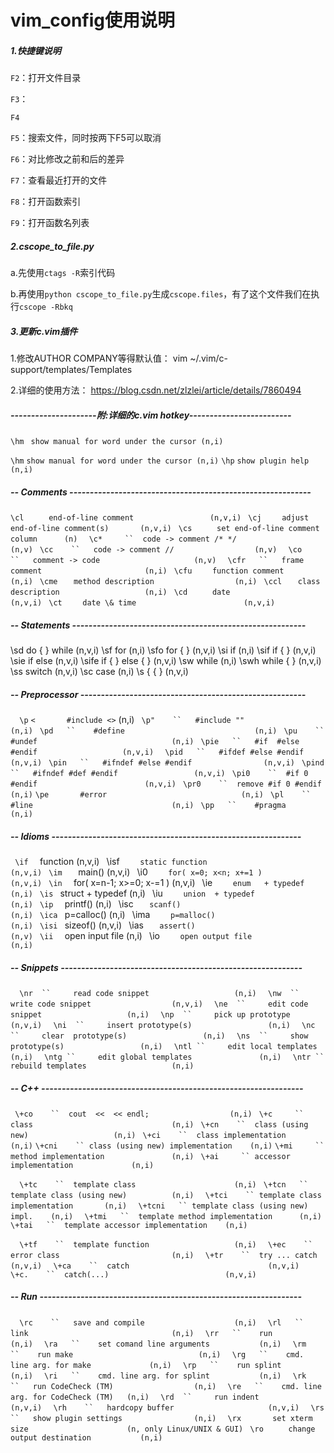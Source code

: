 # vim_config使用说明

##### 1.快捷键说明

`F2`：打开文件目录

`F3`：

`F4`

`F5`：搜索文件，同时按两下F5可以取消

`F6`：对比修改之前和后的差异

`F7`：查看最近打开的文件

`F8`：打开函数索引

`F9`：打开函数名列表

##### 2.cscope_to_file.py

a.先使用`ctags -R`索引代码

b.再使用`python cscope_to_file.py`生成`cscope.files`，有了这个文件我们在执行`cscope -Rbkq`

##### 3.更新c.vim插件

1.修改AUTHOR COMPANY等得默认值：
vim ~/.vim/c-support/templates/Templates

2.详细的使用方法：
https://blog.csdn.net/zlzlei/article/details/7860494
##### ---------------------附:详细的c.vim hotkey-------------------------

  `\hm `      `show manual for word under the cursor (n,i)`

  `\hm`       `show manual for word under the cursor (n,i)`
  `\hp`       `show plugin help                      (n,i)`
##### -- Comments -----------------------------------------------------------

 ` \cl   ` `   end-of-line comment                 (n,v,i)`
`  \cj   `  `  adjust end-of-line comment(s)       (n,v,i)`
`  \cs   ` `   set end-of-line comment column      (n)`
`  \c*     ``  code -> comment /* */               (n,v)`
 ` \cc    ``   code -> comment //                  (n,v)`
`  \co    ``   comment -> code                     (n,v)`
`  \cfr   ``   frame comment                       (n,i)`
`  \cfu   ` `  function comment                    (n,i)`
`  \cme   `  ` method description                  (n,i)`
`  \ccl   `  ` class description                   (n,i)`
`  \cd    ` `  date                                (n,v,i)`
`  \ct   `  `  date \& time                        (n,v,i)`

#####  -- Statements ---------------------------------------------------------

  \sd       do 
{ }
 while                        (n,v,i)
  \sf       for                                 (n,i)
  \sfo      for 
{ }
                             (n,v,i)
  \si       if                                  (n,i)
  \sif      if 
{ }
                              (n,v,i)
  \sie      if else                             (n,v,i)
  \sife     if 
{ }
 else 
{ }
                     (n,v,i)
  \sw       while                               (n,i)
  \swh      while 
{ }
                           (n,v,i)
  \ss       switch                              (n,v,i)
  \sc       case                                (n,i)
  \s
{       { }
                                 (n,v,i)

#####  -- Preprocessor -------------------------------------------------------

`  \p`
`<       #include <>`
                         (n,i)
 ` \p"    ``   #include ""                         (n,i)`
 ` \pd   ``    #define                             (n,i)`
 ` \pu    ``   #undef                              (n,i)`
 ` \pie   ``   #if  #else #endif                   (n,v,i)`
`  \pid   ``   #ifdef #else #endif                 (n,v,i)`
 ` \pin   ``   #ifndef #else #endif                (n,v,i)`
 ` \pind  ``   #ifndef #def #endif                 (n,v,i)`
 ` \pi0    ``  #if 0 #endif                        (n,v,i)`
 ` \pr0    ``  remove #if 0 #endif                 (n,i)`
  `\pe       #error                              (n,i)`
 ` \pl    ``   #line                               (n,i)`
 ` \pp   ``    #pragma                             (n,i)`

#####  -- Idioms -------------------------------------------------------------

`  \if   `    function                            (n,v,i)`
`  \isf  `    static function                     (n,v,i)`
`  \im    `   main()                              (n,v,i)`
`  \i0   `    for( x=0; x<n; x+=1 )               (n,v,i)`
`  \in   `    for( x=n-1; x>=0; x-=1 )            (n,v,i)`
`  \ie   `    enum   + typedef                    (n,i)`
`  \is  `     struct + typedef                    (n,i)`
`  \iu   `    union  + typedef                    (n,i)`
`  \ip   `    printf()                            (n,i)`
 ` \isc   `   scanf()                             (n,i)`
`  \ica  `    p=calloc()                          (n,i)`
`  \ima  `    p=malloc()                          (n,i)`
`  \isi  `    sizeof()                            (n,v,i)`
`  \ias   `   assert()                            (n,v)`
`  \ii   `    open input file                     (n,i)`
`  \io   `    open output file                    (n,i)`

#####  -- Snippets -----------------------------------------------------------

`  \nr  ``     read code snippet                   (n,i)`
`  \nw  ``     write code snippet                  (n,v,i)`
`  \ne  ``     edit code snippet                   (n,i)`
`  \np  ``     pick up prototype                   (n,v,i)`
`  \ni  ``     insert prototype(s)                 (n,i)`
`  \nc  ``     clear  prototype(s)                 (n,i)`
`  \ns  ``     show   prototype(s)                 (n,i)`
`  \ntl ``     edit local templates                (n,i)`
`  \ntg ``     edit global templates               (n,i)`
`  \ntr ``     rebuild templates                   (n,i)`

#####  -- C++ ----------------------------------------------------------------

 ` \+co    ``  cout  <<  << endl;                  (n,i)`
 ` \+c     ``  class                               (n,i)`
 ` \+cn    ``  class (using new)                   (n,i)`
 ` \+ci    ``  class implementation                (n,i)`
 `\+cni    `` class (using new) implementation    (n,i)`
 `\+mi     `` method implementation               (n,i)`
` \+ai     `` accessor implementation             (n,i)`

`  \+tc    ``  template class                      (n,i)`
 ` \+tcn   ``  template class (using new)          (n,i)`
`  \+tci    `` template class implementation       (n,i)`
`  \+tcni   `` template class (using new) impl.    (n,i)`
`  \+tmi   ``  template method implementation      (n,i)`
`  \+tai   ``  template accessor implementation    (n,i)`

`  \+tf    ``  template function                   (n,i)`
`  \+ec    ``  error class                         (n,i)`
`  \+tr    ``  try ... catch                       (n,v,i)`
`  \+ca    ``  catch                               (n,v,i)`
`  \+c.    ``  catch(...)                          (n,v,i)`

#####  -- Run ----------------------------------------------------------------

`  \rc    ``   save and compile                    (n,i)`
`  \rl   ``    link                                (n,i)`
`  \rr   ``    run                                 (n,i)`
`  \ra   ``    set comand line arguments           (n,i)`
`  \rm   ``    run make                            (n,i)`
`  \rg   ``    cmd. line arg. for make             (n,i)`
`  \rp   ``    run splint                          (n,i)`
`  \ri   ``    cmd. line arg. for splint           (n,i)`
`  \rk    ``   run CodeCheck (TM)                  (n,i)`
`  \re   ``    cmd. line arg. for CodeCheck (TM)   (n,i)`
`  \rd  ``     run indent                          (n,v,i)`
`  \rh    ``   hardcopy buffer                     (n,v,i)`
`  \rs    ``   show plugin settings                (n,i)`
`  \rx       set xterm size                      (n, only Linux/UNIX & GUI)`
`  \ro   ` `   change output destination           (n,i)`
